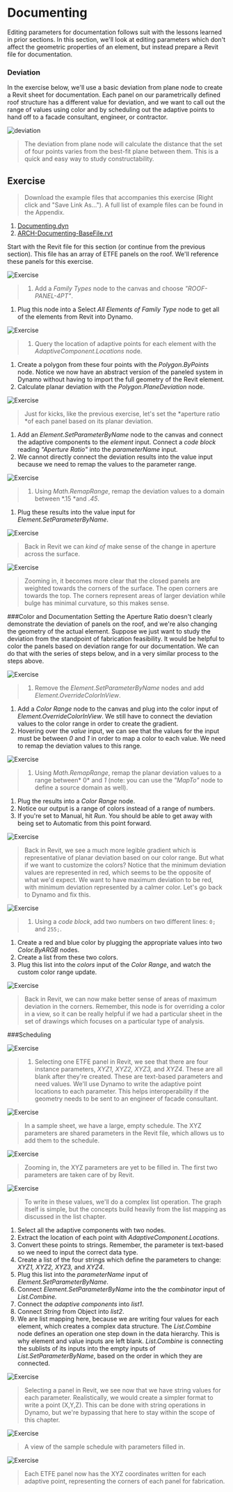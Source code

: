 # Documenting

Editing parameters for documentation follows suit with the lessons learned in prior sections. In this section, we'll look at editing parameters which don't affect the geometric properties of an element, but instead prepare a Revit file for documentation.

### Deviation

In the exercise below, we'll use a basic deviation from plane node to create a Revit sheet for documentation. Each panel on our parametrically defined roof structure has a different value for deviation, and we want to call out the range of values using color and by scheduling out the adaptive points to hand off to a facade consultant, engineer, or contractor.

![deviation](../.gitbook/assets/deviation.jpg)

> The deviation from plane node will calculate the distance that the set of four points varies from the best-fit plane between them. This is a quick and easy way to study constructability.

## Exercise

> Download the example files that accompanies this exercise (Right click and "Save Link As..."). A full list of example files can be found in the Appendix.

1. [Documenting.dyn](https://github.com/h-iL/ForkedDynamoPrimerReorganized/blob/main/08\_Dynamo-for-Revit/datasets/8-6/Documenting.dyn)
2. [ARCH-Documenting-BaseFile.rvt](https://github.com/h-iL/ForkedDynamoPrimerReorganized/blob/main/08\_Dynamo-for-Revit/datasets/8-6/ARCH-Documenting-BaseFile.rvt)

Start with the Revit file for this section (or continue from the previous section). This file has an array of ETFE panels on the roof. We'll reference these panels for this exercise.

![Exercise](../.gitbook/assets/17.jpg)

> 1. Add a _Family Types_ node to the canvas and choose _"ROOF-PANEL-4PT"_.

1. Plug this node into a Select _All Elements of Family Type_ node to get all of the elements from Revit into Dynamo.

![Exercise](../.gitbook/assets/16.jpg)

> 1. Query the location of adaptive points for each element with the _AdaptiveComponent.Locations_ node.

1. Create a polygon from these four points with the _Polygon.ByPoints_ node. Notice we now have an abstract version of the paneled system in Dynamo without having to import the full geometry of the Revit element.
2. Calculate planar deviation with the _Polygon.PlaneDeviation_ node.

![Exercise](<../.gitbook/assets/15 (1).jpg>)

> Just for kicks, like the previous exercise, let's set the \*aperture ratio \*of each panel based on its planar deviation.

1. Add an _Element.SetParameterByName_ node to the canvas and connect the adaptive components to the _element_ input. Connect a _code block_ reading _"Aperture Ratio"_ into the _parameterName_ input.
2. We cannot directly connect the deviation results into the value input because we need to remap the values to the parameter range.

![Exercise](<../.gitbook/assets/14 (1).jpg>)

> 1. Using _Math.RemapRange_, remap the deviation values to a domain between \*.15 \*and _.45_.

1. Plug these results into the value input for _Element.SetParameterByName_.

![Exercise](../.gitbook/assets/13.jpg)

> Back in Revit we can _kind of_ make sense of the change in aperture across the surface.

![Exercise](../.gitbook/assets/13a.jpg)

> Zooming in, it becomes more clear that the closed panels are weighted towards the corners of the surface. The open corners are towards the top. The corners represent areas of larger deviation while bulge has minimal curvature, so this makes sense.

\###Color and Documentation Setting the Aperture Ratio doesn't clearly demonstrate the deviation of panels on the roof, and we're also changing the geometry of the actual element. Suppose we just want to study the deviation from the standpoint of fabrication feasibility. It would be helpful to color the panels based on deviation range for our documentation. We can do that with the series of steps below, and in a very similar process to the steps above.

![Exercise](<../.gitbook/assets/11 (3).jpg>)

> 1. Remove the _Element.SetParameterByName_ nodes and add _Element.OverrideColorInView_.

1. Add a _Color Range_ node to the canvas and plug into the color input of _Element.OverrideColorInView_. We still have to connect the deviation values to the color range in order to create the gradient.
2. Hovering over the _value_ input, we can see that the values for the input must be between _0_ and _1_ in order to map a color to each value. We need to remap the deviation values to this range.

![Exercise](<../.gitbook/assets/10 (3).jpg>)

> 1. Using _Math.RemapRange_, remap the planar deviation values to a range between\* 0\* and _1_ (note: you can use the _"MapTo"_ node to define a source domain as well).

1. Plug the results into a _Color Range_ node.
2. Notice our output is a range of colors instead of a range of numbers.
3. If you're set to Manual, hit _Run_. You should be able to get away with being set to Automatic from this point forward.

![Exercise](../.gitbook/assets/09.jpg)

> Back in Revit, we see a much more legible gradient which is representative of planar deviation based on our color range. But what if we want to customize the colors? Notice that the minimum deviation values are represented in red, which seems to be the opposite of what we'd expect. We want to have maximum deviation to be red, with minimum deviation represented by a calmer color. Let's go back to Dynamo and fix this.

![Exercise](<../.gitbook/assets/08 (4).jpg>)

> 1. Using a _code block_, add two numbers on two different lines: `0;` and `255;`.

1. Create a red and blue color by plugging the appropriate values into two _Color.ByARGB_ nodes.
2. Create a list from these two colors.
3. Plug this list into the _colors_ input of the _Color Range_, and watch the custom color range update.

![Exercise](<../.gitbook/assets/07 (6).jpg>)

> Back in Revit, we can now make better sense of areas of maximum deviation in the corners. Remember, this node is for overriding a color in a view, so it can be really helpful if we had a particular sheet in the set of drawings which focuses on a particular type of analysis.

\###Scheduling

![Exercise](<../.gitbook/assets/06 (2).jpg>)

> 1. Selecting one ETFE panel in Revit, we see that there are four instance parameters, _XYZ1, XYZ2, XYZ3,_ and _XYZ4_. These are all blank after they're created. These are text-based parameters and need values. We'll use Dynamo to write the adaptive point locations to each parameter. This helps interoperability if the geometry needs to be sent to an engineer of facade consultant.

![Exercise](<../.gitbook/assets/03 (8).jpg>)

> In a sample sheet, we have a large, empty schedule. The XYZ parameters are shared parameters in the Revit file, which allows us to add them to the schedule.

![Exercise](<../.gitbook/assets/02 (9).jpg>)

> Zooming in, the XYZ parameters are yet to be filled in. The first two parameters are taken care of by Revit.

![Exercise](<../.gitbook/assets/05 (3).jpg>)

> To write in these values, we'll do a complex list operation. The graph itself is simple, but the concepts build heavily from the list mapping as discussed in the list chapter.

1. Select all the adaptive components with two nodes.
2. Extract the location of each point with _AdaptiveComponent.Locations_.
3. Convert these points to strings. Remember, the parameter is text-based so we need to input the correct data type.
4. Create a list of the four strings which define the parameters to change: _XYZ1, XYZ2, XYZ3,_ and _XYZ4_.
5. Plug this list into the _parameterName_ input of _Element.SetParameterByName_.
6. Connect _Element.SetParameterByName_ into the the _combinator_ input of _List.Combine._
7. Connect the _adaptive components_ into _list1_.
8. Connect _String_ from Object into _list2_.
9. We are list mapping here, because we are writing four values for each element, which creates a complex data structure. The _List.Combine_ node defines an operation one step down in the data hierarchy. This is why element and value inputs are left blank. _List.Combine_ is connecting the sublists of its inputs into the empty inputs of _List.SetParameterByName_, based on the order in which they are connected.

![Exercise](<../.gitbook/assets/04 (5).jpg>)

> Selecting a panel in Revit, we see now that we have string values for each parameter. Realistically, we would create a simpler format to write a point (X,Y,Z). This can be done with string operations in Dynamo, but we're bypassing that here to stay within the scope of this chapter.

![Exercise](<../.gitbook/assets/01 (9).jpg>)

> A view of the sample schedule with parameters filled in.

![Exercise](<../.gitbook/assets/00 (8).jpg>)

> Each ETFE panel now has the XYZ coordinates written for each adaptive point, representing the corners of each panel for fabrication.
